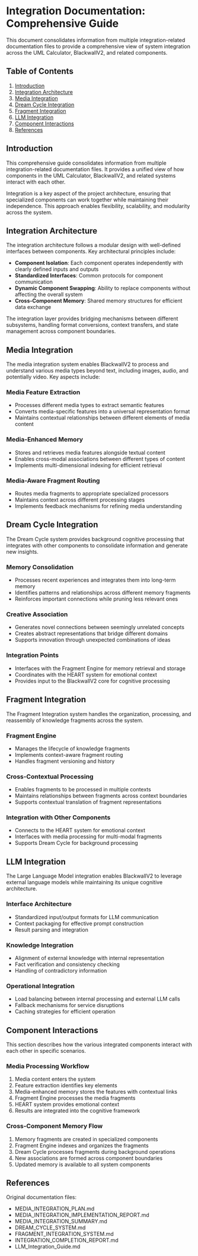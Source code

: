 # Integration Documentation: Comprehensive Guide

This document consolidates information from multiple integration-related documentation files to provide a comprehensive view of system integration across the UML Calculator, BlackwallV2, and related components.

## Table of Contents

1. [Introduction](#introduction)
2. [Integration Architecture](#integration-architecture)
3. [Media Integration](#media-integration)
4. [Dream Cycle Integration](#dream-cycle-integration)
5. [Fragment Integration](#fragment-integration)
6. [LLM Integration](#llm-integration)
7. [Component Interactions](#component-interactions)
8. [References](#references)

## Introduction

This comprehensive guide consolidates information from multiple integration-related documentation files. It provides a unified view of how components in the UML Calculator, BlackwallV2, and related systems interact with each other.

Integration is a key aspect of the project architecture, ensuring that specialized components can work together while maintaining their independence. This approach enables flexibility, scalability, and modularity across the system.

## Integration Architecture

The integration architecture follows a modular design with well-defined interfaces between components. Key architectural principles include:

- **Component Isolation**: Each component operates independently with clearly defined inputs and outputs
- **Standardized Interfaces**: Common protocols for component communication
- **Dynamic Component Swapping**: Ability to replace components without affecting the overall system
- **Cross-Component Memory**: Shared memory structures for efficient data exchange

The integration layer provides bridging mechanisms between different subsystems, handling format conversions, context transfers, and state management across component boundaries.

## Media Integration

The media integration system enables BlackwallV2 to process and understand various media types beyond text, including images, audio, and potentially video. Key aspects include:

### Media Feature Extraction

- Processes different media types to extract semantic features
- Converts media-specific features into a universal representation format
- Maintains contextual relationships between different elements of media content

### Media-Enhanced Memory

- Stores and retrieves media features alongside textual content
- Enables cross-modal associations between different types of content
- Implements multi-dimensional indexing for efficient retrieval

### Media-Aware Fragment Routing

- Routes media fragments to appropriate specialized processors
- Maintains context across different processing stages
- Implements feedback mechanisms for refining media understanding

## Dream Cycle Integration

The Dream Cycle system provides background cognitive processing that integrates with other components to consolidate information and generate new insights.

### Memory Consolidation

- Processes recent experiences and integrates them into long-term memory
- Identifies patterns and relationships across different memory fragments
- Reinforces important connections while pruning less relevant ones

### Creative Association

- Generates novel connections between seemingly unrelated concepts
- Creates abstract representations that bridge different domains
- Supports innovation through unexpected combinations of ideas

### Integration Points

- Interfaces with the Fragment Engine for memory retrieval and storage
- Coordinates with the HEART system for emotional context
- Provides input to the BlackwallV2 core for cognitive processing

## Fragment Integration

The Fragment Integration system handles the organization, processing, and reassembly of knowledge fragments across the system.

### Fragment Engine

- Manages the lifecycle of knowledge fragments
- Implements context-aware fragment routing
- Handles fragment versioning and history

### Cross-Contextual Processing

- Enables fragments to be processed in multiple contexts
- Maintains relationships between fragments across context boundaries
- Supports contextual translation of fragment representations

### Integration with Other Components

- Connects to the HEART system for emotional context
- Interfaces with media processing for multi-modal fragments
- Supports Dream Cycle for background processing

## LLM Integration

The Large Language Model integration enables BlackwallV2 to leverage external language models while maintaining its unique cognitive architecture.

### Interface Architecture

- Standardized input/output formats for LLM communication
- Context packaging for effective prompt construction
- Result parsing and integration

### Knowledge Integration

- Alignment of external knowledge with internal representation
- Fact verification and consistency checking
- Handling of contradictory information

### Operational Integration

- Load balancing between internal processing and external LLM calls
- Fallback mechanisms for service disruptions
- Caching strategies for efficient operation

## Component Interactions

This section describes how the various integrated components interact with each other in specific scenarios.

### Media Processing Workflow

1. Media content enters the system
2. Feature extraction identifies key elements
3. Media-enhanced memory stores the features with contextual links
4. Fragment Engine processes the media fragments
5. HEART system provides emotional context
6. Results are integrated into the cognitive framework

### Cross-Component Memory Flow

1. Memory fragments are created in specialized components
2. Fragment Engine indexes and organizes the fragments
3. Dream Cycle processes fragments during background operations
4. New associations are formed across component boundaries
5. Updated memory is available to all system components

## References

Original documentation files:

- MEDIA_INTEGRATION_PLAN.md
- MEDIA_INTEGRATION_IMPLEMENTATION_REPORT.md
- MEDIA_INTEGRATION_SUMMARY.md
- DREAM_CYCLE_SYSTEM.md
- FRAGMENT_INTEGRATION_SYSTEM.md
- INTEGRATION_COMPLETION_REPORT.md
- LLM_Integration_Guide.md
